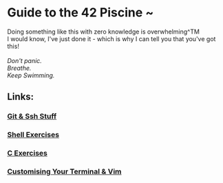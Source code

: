 # Guide to the 42 Piscine ~

Doing something like this with zero knowledge is overwhelming^TM<br />
I would know, I've just done it - which is why I can tell you that you've got this!<br />
<br />
*Don't panic.*<br />
*Breathe.*<br />
*Keep Swimming.*<br />

## Links:

### [Git & Ssh Stuff](https://github.com/knbyte/42_Piscine_2024/blob/main/Resources/Using_Git.md)

### [Shell Exercises](https://github.com/kaiaydan/42_Piscine_2024/blob/main/Resources/Shell.md)

### [C Exercises](https://github.com/kaiaydan/42_Piscine_2024/blob/main/Resources/C.md)

### [Customising Your Terminal & Vim](https://github.com/kaiaydan/42_Piscine_2024/blob/main/Extra%20Resources/Customising%20Vim%20%26%20iTerm.pdf)
